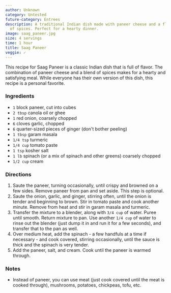 ```yaml
---
author: Unknown
category: Untested
future-category: Entrees
description: A traditional Indian dish made with paneer cheese and a flavorful blend
  of spices. Perfect for a hearty dinner.
image: saag_paneer.jpg
size: 4 servings
time: 1 hour
title: Saag Paneer
veggie: ✓
---
```

This recipe for Saag Paneer is a classic Indian dish that is full of flavor. The combination of paneer cheese and a blend of spices makes for a hearty and satisfying meal. While everyone has their own version of this dish, this recipe is a personal favorite.

### Ingredients

* `1` block paneer, cut into cubes
* `2 tbsp` canola oil or ghee
* `1` red onion, coarsely chopped
* `6` cloves garlic, chopped
* `6` quarter-sized pieces of ginger (don't bother peeling)
* `1 tbsp` garam masala
* `1/4 tsp` turmeric
* `1/4 cup` tomato paste
* `1 tsp` kosher salt
* `1 lb` spinach (or a mix of spinach and other greens) coarsely chopped
* `1/2 cup` cream

### Directions

1. Saute the paneer, turning occasionally, until crispy and browned on a few sides. Remove paneer from pan and set aside. This step is optional.
2. Saute the onion, garlic, and ginger, stirring often, until the onion is tender and beginning to brown. Stir in tomato paste and cook another minute. Remove from heat and stir in garam masala and turmeric.
3. Transfer the mixture to a blender, along with `3/4 cup` of water. Puree until smooth. Return mixture to pan. Use another `1/4 cup` of water to rinse out the blender (just dump it in and run it for a few seconds), and transfer that to the pan as well.
4. Over medium heat, add the spinach - a few handfuls at a time if necessary - and cook covered, stirring occasionally, until the sauce is thick and the spinach is very tender.
5. Add the paneer, salt, and cream. Cook until the paneer is warmed through.

### Notes

- Instead of paneer, you can use meat (just cook covered until the meat is cooked through), mushrooms, potatoes, chickpeas, tofu, etc.